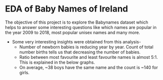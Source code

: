 # EDA of Baby Names of Ireland
The objective of this project is to explore the Babynames dataset which helps to answer some interesting questions like which names are popular in the year 2009 to 2018, most popular unisex names and many more.

* Some very interesting insights were obtained from this analysis-
    + Number of newborn babies is reducing year by year. Count of total number births tells us that decreasing the number of babies.
    + Ratio between most favourite and least favourite names is almost 5:1. This is explained in the below graphs.
    + On average, ~38 boys have the same name and the count is ~140 for girls.
 
